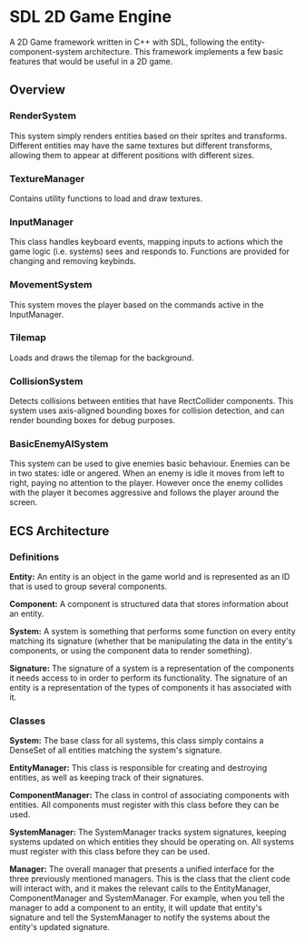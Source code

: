 # SDL 2D Game Engine
A 2D Game framework written in C++ with SDL, following the entity-component-system architecture. This framework implements a few basic features that would be useful in a 2D game.

## Overview
### RenderSystem
This system simply renders entities based on their sprites and transforms. Different entities may have the same textures but different transforms, allowing them to appear at different positions with different sizes.

### TextureManager
Contains utility functions to load and draw textures.

### InputManager
This class handles keyboard events, mapping inputs to actions which the game logic (i.e. systems) sees and responds to. Functions are provided for changing and removing keybinds.

### MovementSystem
This system moves the player based on the commands active in the InputManager.

### Tilemap
Loads and draws the tilemap for the background.

### CollisionSystem
Detects collisions between entities that have RectCollider components. This system uses axis-aligned bounding boxes for collision detection, and can render bounding boxes for debug purposes.

### BasicEnemyAISystem
This system can be used to give enemies basic behaviour. Enemies can be in two states: idle or angered. When an enemy is idle it moves from left to right, paying no attention to the player. However once the enemy collides with the player it becomes aggressive and follows the player around the screen.

## ECS Architecture
### Definitions
**Entity:** An entity is an object in the game world and is represented as an ID that is used to group several components.

**Component:** A component is structured data that stores information about an entity.

**System:** A system is something that performs some function on every entity matching its signature (whether that be manipulating the data in the entity's components, or using the component data to render something).

**Signature:** The signature of a system is a representation of the components it needs access to in order to perform its functionality. The signature of an entity is a representation of the types of components it has associated with it.

### Classes
**System:** The base class for all systems, this class simply contains a DenseSet of all entities matching the system's signature.

**EntityManager:** This class is responsible for creating and destroying entities, as well as keeping track of their signatures.

**ComponentManager:** The class in control of associating components with entities. All components must register with this class before they can be used.

**SystemManager:** The SystemManager tracks system signatures, keeping systems updated on which entities they should be operating on. All systems must register with this class before they can be used.

**Manager:** The overall manager that presents a unified interface for the three previously mentioned managers. This is the class that the client code will interact with, and it makes the relevant calls to the EntityManager, ComponentManager and SystemManager. For example, when you tell the manager to add a component to an entity, it will update that entity's signature and tell the SystemManager to notify the systems about the entity's updated signature.
